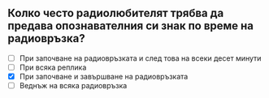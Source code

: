 ## Колко често радиолюбителят трябва да предава опознавателния си знак по време на радиовръзка?

<!-- Верният отговор е отбелязан с [X] -->

- [ ] При започване на радиовръзката и след това на всеки десет минути
- [ ] При всяка реплика
- [X] При започване и завършване на радиовръзката
- [ ] Веднъж на всяка радиовръзка
